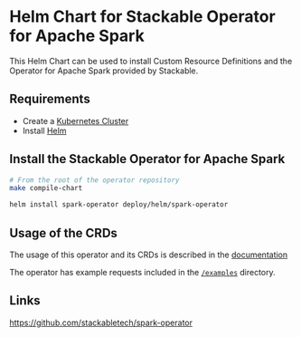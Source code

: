 # Helm Chart for Stackable Operator for Apache Spark

This Helm Chart can be used to install Custom Resource Definitions and the Operator for Apache Spark provided by Stackable.


## Requirements

- Create a [Kubernetes Cluster](../Readme.md)
- Install [Helm](https://helm.sh/docs/intro/install/)


## Install the Stackable Operator for Apache Spark

```bash
# From the root of the operator repository
make compile-chart

helm install spark-operator deploy/helm/spark-operator
```


## Usage of the CRDs

The usage of this operator and its CRDs is described in the [documentation](https://docs.stackable.tech/spark/index.html)

The operator has example requests included in the [`/examples`](https://github.com/stackabletech/spark/operator/tree/main/examples) directory.


## Links

https://github.com/stackabletech/spark-operator


